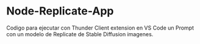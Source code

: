 # Node-Replicate-App

Codigo para ejecutar con Thunder Client extension en VS Code un Prompt con un modelo de Replicate de Stable Diffusion imagenes.
